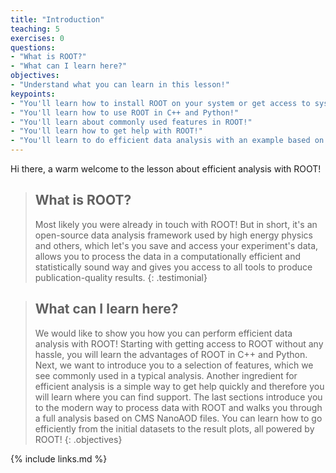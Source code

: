 ```yaml
---
title: "Introduction"
teaching: 5
exercises: 0
questions:
- "What is ROOT?"
- "What can I learn here?"
objectives:
- "Understand what you can learn in this lesson!"
keypoints:
- "You'll learn how to install ROOT on your system or get access to systems with ROOT pre-installed!"
- "You'll learn how to use ROOT in C++ and Python!"
- "You'll learn about commonly used features in ROOT!"
- "You'll learn how to get help with ROOT!"
- "You'll learn to do efficient data analysis with an example based on NanoAOD files!"
---
```


Hi there, a warm welcome to the lesson about efficient analysis with ROOT!

> ## What is ROOT?
> Most likely you were already in touch with ROOT! But in short, it's an open-source data analysis framework used by high energy physics and others, which let's you save and access your experiment's data, allows you to process the data in a computationally efficient and statistically sound way and gives you access to all tools to produce publication-quality results.
{: .testimonial}


> ## What can I learn here?
> We would like to show you how you can perform efficient data analysis with ROOT! Starting with getting access to ROOT without any hassle, you will learn the advantages of ROOT in C++ and Python. Next, we want to introduce you to a selection of features, which we see commonly used in a typical analysis. Another ingredient for efficient analysis is a simple way to get help quickly and therefore you will learn where you can find support. The last sections introduce you to the modern way to process data with ROOT and walks you through a full analysis based on CMS NanoAOD files. You can learn how to go efficiently from the initial datasets to the result plots, all powered by ROOT!
{: .objectives}

{% include links.md %}
